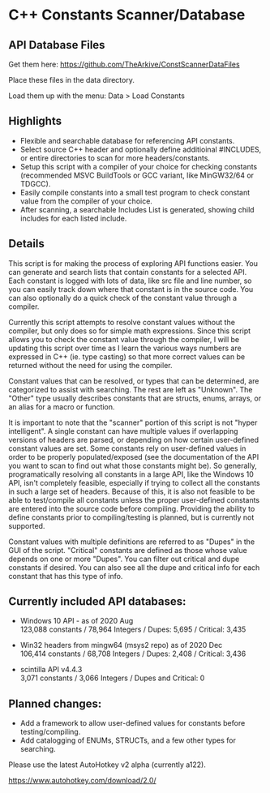 # C++ Constants Scanner/Database

## API Database Files
Get them here: https://github.com/TheArkive/ConstScannerDataFiles

Place these files in the data directory.

Load them up with the menu:  Data > Load Constants

## Highlights
* Flexible and searchable database for referencing API constants.
* Select source C++ header and optionally define additioinal #INCLUDES, or entire directories to scan for more headers/constants.
* Setup this script with a compiler of your choice for checking constants (recommended MSVC BuildTools or GCC variant, like MinGW32/64 or TDGCC).
* Easily compile constants into a small test program to check constant value from the compiler of your choice.
* After scanning, a searchable Includes List is generated, showing child includes for each listed include.

## Details

This script is for making the process of exploring API functions easier.  You can generate and search lists that contain constants for a selected API.  Each constant is logged with lots of data, like src file and line number, so you can easily track down where that constant is in the source code.  You can also optionally do a quick check of the constant value through a compiler.

Currently this script attempts to resolve constant values without the compiler, but only does so for simple math expressions.  Since this script allows you to check the constant value through the compiler, I will be updating this script over time as I learn the various ways numbers are expressed in C++ (ie. type casting) so that more correct values can be returned without the need for using the compiler.

Constant values that can be resolved, or types that can be determined, are categorized to assist with searching.  The rest are left as "Unknown".  The "Other" type usually describes constants that are structs, enums, arrays, or an alias for a macro or function.

It is important to note that the "scanner" portion of this script is not "hyper intelligent".  A single constant can have multiple values if overlapping versions of headers are parsed, or depending on how certain user-defined constant values are set.  Some constants rely on user-defined values in order to be properly populated/exposed (see the documentation of the API you want to scan to find out what those constants might be).  So generally, programatically resolving all constants in a large API, like the Windows 10 API, isn't completely feasible, especially if trying to collect all the constants in such a large set of headers.  Because of this, it is also not feasible to be able to test/compile all constants unless the proper user-defined constants are entered into the source code before compiling.  Providing the ability to define constants prior to compiling/testing is planned, but is currently not supported.


Constant values with multiple definitions are referred to as "Dupes" in the GUI of the script.  "Critical" constants are defined as those whose value depends on one or more "Dupes".  You can filter out critical and dupe constants if desired.  You can also see all the dupe and critical info for each constant that has this type of info.

## Currently included API databases:

* Windows 10 API - as of 2020 Aug\
123,088 constants / 78,964 Integers / Dupes: 5,695 / Critical: 3,435

* Win32 headers from mingw64 (msys2 repo) as of 2020 Dec\
106,414 constants / 68,708 Integers / Dupes: 2,408 / Critical: 3,436

* scintilla API v4.4.3\
3,071 constants / 3,066 Integers / Dupes and Critical: 0

## Planned changes:

* Add a framework to allow user-defined values for constants before testing/compiling.
* Add catalogging of ENUMs, STRUCTs, and a few other types for searching.

Please use the latest AutoHotkey v2 alpha (currently a122).

https://www.autohotkey.com/download/2.0/
